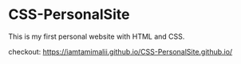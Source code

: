 # CSS-PersonalSite

This is my first personal website with HTML and CSS.

checkout: https://iamtamimalii.github.io/CSS-PersonalSite.github.io/
